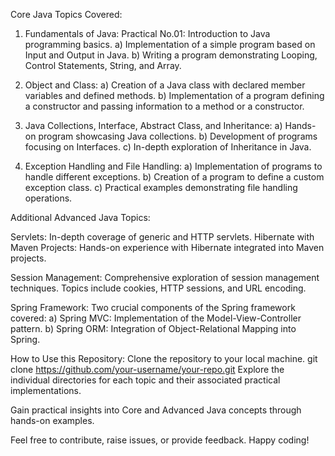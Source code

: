 Core Java Topics Covered:

1. Fundamentals of Java:
Practical No.01: Introduction to Java programming basics.
a) Implementation of a simple program based on Input and Output in Java.
b) Writing a program demonstrating Looping, Control Statements, String, and Array.

3. Object and Class:
a) Creation of a Java class with declared member variables and defined methods.
b) Implementation of a program defining a constructor and passing information to a method or a constructor.

4. Java Collections, Interface, Abstract Class, and Inheritance:
a) Hands-on program showcasing Java collections.
b) Development of programs focusing on Interfaces.
c) In-depth exploration of Inheritance in Java.

5. Exception Handling and File Handling:
a) Implementation of programs to handle different exceptions.
b) Creation of a program to define a custom exception class.
c) Practical examples demonstrating file handling operations.


Additional Advanced Java Topics:

Servlets:
In-depth coverage of generic and HTTP servlets.
Hibernate with Maven Projects:
Hands-on experience with Hibernate integrated into Maven projects.

Session Management:
Comprehensive exploration of session management techniques.
Topics include cookies, HTTP sessions, and URL encoding.

Spring Framework:
Two crucial components of the Spring framework covered:
a) Spring MVC: Implementation of the Model-View-Controller pattern.
b) Spring ORM: Integration of Object-Relational Mapping into Spring.

How to Use this Repository:
Clone the repository to your local machine.
git clone https://github.com/your-username/your-repo.git
Explore the individual directories for each topic and their associated practical implementations.

Gain practical insights into Core and Advanced Java concepts through hands-on examples.

Feel free to contribute, raise issues, or provide feedback. Happy coding!
